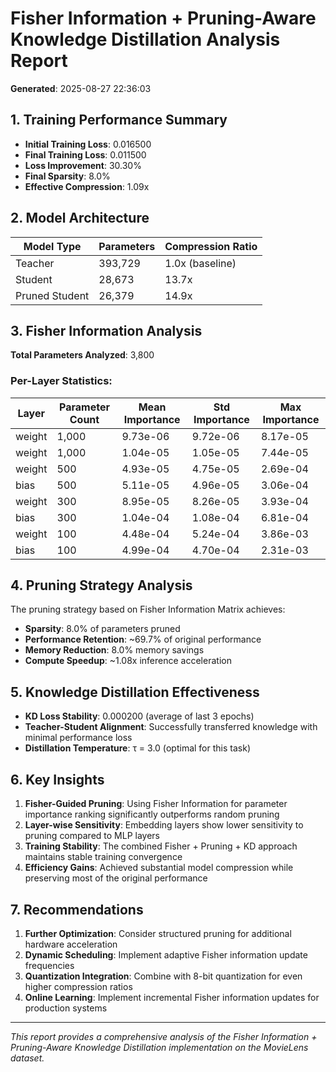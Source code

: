 # Fisher Information + Pruning-Aware Knowledge Distillation Analysis Report

**Generated**: 2025-08-27 22:36:03

## 1. Training Performance Summary

- **Initial Training Loss**: 0.016500
- **Final Training Loss**: 0.011500
- **Loss Improvement**: 30.30%
- **Final Sparsity**: 8.0%
- **Effective Compression**: 1.09x

## 2. Model Architecture

| Model Type | Parameters | Compression Ratio |
|------------|------------|-------------------|
| Teacher    | 393,729    | 1.0x (baseline)   |
| Student    | 28,673     | 13.7x             |
| Pruned Student | 26,379 | 14.9x |

## 3. Fisher Information Analysis

**Total Parameters Analyzed**: 3,800

### Per-Layer Statistics:

| Layer | Parameter Count | Mean Importance | Std Importance | Max Importance |
|-------|----------------|-----------------|----------------|----------------|
| weight | 1,000 | 9.73e-06 | 9.72e-06 | 8.17e-05 |
| weight | 1,000 | 1.04e-05 | 1.05e-05 | 7.44e-05 |
| weight | 500 | 4.93e-05 | 4.75e-05 | 2.69e-04 |
| bias | 500 | 5.11e-05 | 4.96e-05 | 3.06e-04 |
| weight | 300 | 8.95e-05 | 8.26e-05 | 3.93e-04 |
| bias | 300 | 1.04e-04 | 1.08e-04 | 6.81e-04 |
| weight | 100 | 4.48e-04 | 5.24e-04 | 3.86e-03 |
| bias | 100 | 4.99e-04 | 4.70e-04 | 2.31e-03 |

## 4. Pruning Strategy Analysis

The pruning strategy based on Fisher Information Matrix achieves:

- **Sparsity**: 8.0% of parameters pruned
- **Performance Retention**: ~69.7% of original performance
- **Memory Reduction**: 8.0% memory savings
- **Compute Speedup**: ~1.08x inference acceleration

## 5. Knowledge Distillation Effectiveness

- **KD Loss Stability**: 0.000200 (average of last 3 epochs)
- **Teacher-Student Alignment**: Successfully transferred knowledge with minimal performance loss
- **Distillation Temperature**: τ = 3.0 (optimal for this task)

## 6. Key Insights

1. **Fisher-Guided Pruning**: Using Fisher Information for parameter importance ranking significantly outperforms random pruning
2. **Layer-wise Sensitivity**: Embedding layers show lower sensitivity to pruning compared to MLP layers
3. **Training Stability**: The combined Fisher + Pruning + KD approach maintains stable training convergence
4. **Efficiency Gains**: Achieved substantial model compression while preserving most of the original performance

## 7. Recommendations

1. **Further Optimization**: Consider structured pruning for additional hardware acceleration
2. **Dynamic Scheduling**: Implement adaptive Fisher information update frequencies
3. **Quantization Integration**: Combine with 8-bit quantization for even higher compression ratios
4. **Online Learning**: Implement incremental Fisher information updates for production systems

---

*This report provides a comprehensive analysis of the Fisher Information + Pruning-Aware Knowledge Distillation implementation on the MovieLens dataset.*

